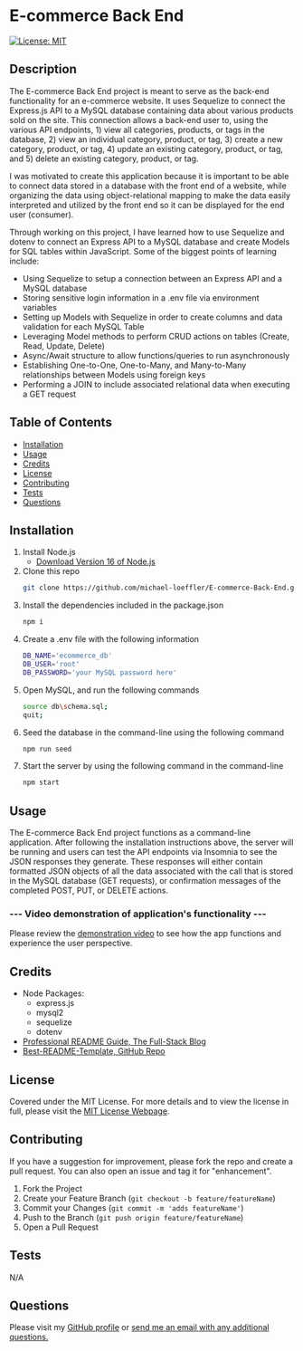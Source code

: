 # E-commerce Back End

[![License: MIT](https://img.shields.io/badge/License-MIT-yellow.svg)](https://opensource.org/licenses/MIT)

## Description
    
The E-commerce Back End project is meant to serve as the back-end functionality for an e-commerce website. It uses Sequelize to connect the Express.js API to a MySQL database containing data about various products sold on the site. This connection allows a back-end user to, using the various API endpoints, 1) view all categories, products, or tags in the database, 2) view an individual category, product, or tag, 3) create a new category, product, or tag, 4) update an existing category, product, or tag, and 5) delete an existing category, product, or tag.

I was motivated to create this application because it is important to be able to connect data stored in a database with the front end of a website, while organizing the data using object-relational mapping to make the data easily interpreted and utilized by the front end so it can be displayed for the end user (consumer).

Through working on this project, I have learned how to use Sequelize and dotenv to connect an Express API to a MySQL database and create Models for SQL tables within JavaScript. Some of the biggest points of learning include:

* Using Sequelize to setup a connection between an Express API and a MySQL database
* Storing sensitive login information in a .env file via environment variables
* Setting up Models with Sequelize in order to create columns and data validation for each MySQL Table
* Leveraging Model methods to perform CRUD actions on tables (Create, Read, Update, Delete)
* Async/Await structure to allow functions/queries to run asynchronously
* Establishing One-to-One, One-to-Many, and Many-to-Many relationships between Models using foreign keys
* Performing a JOIN to include associated relational data when executing a GET request

## Table of Contents
        
- [Installation](#installation)
- [Usage](#usage)
- [Credits](#credits)
- [License](#license)
- [Contributing](#contributing)
- [Tests](#tests)
- [Questions](#questions)
 
## Installation
            
1. Install Node.js
    - [Download Version 16 of Node.js](https://nodejs.org/download/release/v16.18.0/node-v16.18.0-x64.msi)
2. Clone this repo
   ```sh
   git clone https://github.com/michael-loeffler/E-commerce-Back-End.git
   ```
3. Install the dependencies included in the package.json
   ```sh
   npm i
   ```
4. Create a .env file with the following information
   ```sh
   DB_NAME='ecommerce_db'
   DB_USER='root'
   DB_PASSWORD='your MySQL password here'
   ```
5. Open MySQL, and run the following commands 
   ```sh
   source db\schema.sql;
   quit;
   ```
6. Seed the database in the command-line using the following command
   ```sh
   npm run seed
   ```
7. Start the server by using the following command in the command-line
   ```sh
   npm start
   ```
    
## Usage
    
The E-commerce Back End project functions as a command-line application. After following the installation instructions above, the server will be running and users can test the API endpoints via Insomnia to see the JSON responses they generate. These responses will either contain formatted JSON objects of all the data associated with the call that is stored in the MySQL database (GET requests), or confirmation messages of the completed POST, PUT, or DELETE actions. 

### --- Video demonstration of application's functionality ---

Please review the [demonstration video](https://drive.google.com/file/d/1mgfDLoTw5uz2s_H8bSDM-OJbfhZ0wfSA/view) to see how the app functions and experience the user perspective.
    
## Credits

- Node Packages:
    - express.js
    - mysql2
    - sequelize
    - dotenv
- [Professional README Guide, The Full-Stack Blog](https://coding-boot-camp.github.io/full-stack/github/professional-readme-guide)
- [Best-README-Template, GitHub Repo](https://github.com/othneildrew/Best-README-Template/blob/master/BLANK_README.md)

## License
    
Covered under the MIT License. For more details and to view the license in full, please visit the [MIT License Webpage](https://choosealicense.com/licenses/mit/).

## Contributing
    
If you have a suggestion for improvement, please fork the repo and create a pull request. You can also open an issue and tag it for "enhancement".
1. Fork the Project
2. Create your Feature Branch (`git checkout -b feature/featureName`)
3. Commit your Changes (`git commit -m 'adds featureName'`)
4. Push to the Branch (`git push origin feature/featureName`)
5. Open a Pull Request
    
## Tests

N/A

## Questions

Please visit my [GitHub profile](https://github.com/michael-loeffler) or [send me an email with any additional questions.](mailto:michaelloeffler23@gmail.com)
